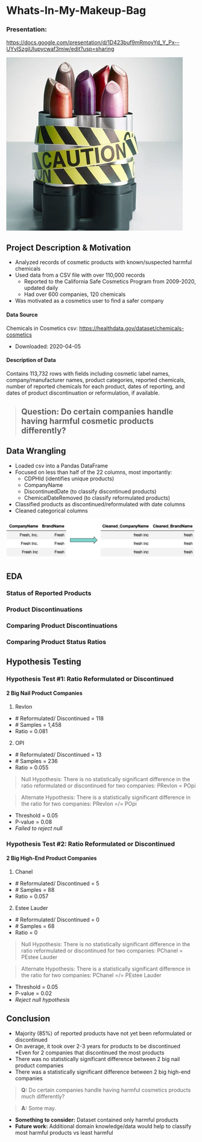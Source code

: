 # Whats-In-My-Makeup-Bag

### Presentation:
https://docs.google.com/presentation/d/1D423buf9mRmoyYd_Y_Px--UYyISzgiUIupycwaf3miw/edit?usp=sharing 

![Dangers-of-Makeup.jpg](https://github.com/chelseanbr/Whats-In-My-Makeup-Bag/blob/eda/images/Dangers-of-Makeup.jpg)

## Project Description & Motivation
* Analyzed records of cosmetic products with known/suspected harmful chemicals
* Used data from a CSV file with over 110,000 records
    * Reported to the California Safe Cosmetics Program from 2009-2020, updated daily
    * Had over 600 companies, 120 chemicals
* Was motivated as a cosmetics user to find a safer company

#### Data Source
Chemicals in Cosmetics csv: https://healthdata.gov/dataset/chemicals-cosmetics
 * Downloaded: 2020-04-05

#### Description of Data 
Contains 113,732 rows with fields including cosmetic label names, company/manufacturer names, product categories, reported chemicals, number of reported chemicals for each product, dates of reporting, and dates of product discontinuation or reformulation, if available.

> ## Question: Do certain companies handle having harmful cosmetic products differently?

## Data Wrangling
* Loaded csv into a Pandas DataFrame
* Focused on less than half of the 22 columns, most importantly:
    * CDPHId (identifies unique products)
    * CompanyName
    * DiscontinuedDate (to classify discontinued products)
    * ChemicalDateRemoved (to classify reformulated products)
* Classified products as discontinued/reformulated with date columns
* Cleaned categorical columns 

![categorical_col_cleaning](https://github.com/chelseanbr/Whats-In-My-Makeup-Bag/blob/eda/images/Screen%20Shot%202020-04-10%20at%201.30.35%20PM.png)

## EDA
### Status of Reported Products

### Product Discontinuations

### Comparing Product Discontinuations

### Comparing Product Status Ratios



## Hypothesis Testing

### Hypothesis Test #1: Ratio Reformulated or Discontinued
#### 2 Big Nail Product Companies
1. Revlon
* \# Reformulated/ Discontinued = 118
* \# Samples = 1,458
* Ratio = 0.081
2. OPI
* \# Reformulated/ Discontinued = 13
* \# Samples = 236
* Ratio = 0.055

> Null Hypothesis: 
There is no statistically significant difference in the ratio reformulated or discontinued for two companies:   PRevlon = POpi

> Alternate Hypothesis: 
There is a statistically significant difference in the ratio for two companies:                                              PRevlon =/= POpi

* Threshold = 0.05
* P-value = 0.08
* *Failed to reject null*

### Hypothesis Test #2: Ratio Reformulated or Discontinued
#### 2 Big High-End Product Companies
1. Chanel
 * \# Reformulated/ Discontinued = 5
 * \# Samples = 88
 * Ratio = 0.057
2. Estee Lauder
* \# Reformulated/ Discontinued = 0
* \# Samples = 68
* Ratio = 0

> Null Hypothesis: 
There is no statistically significant difference in the ratio reformulated or discontinued for two companies:   PChanel = PEstee Lauder

> Alternate Hypothesis: 
There is a statistically significant difference in the ratio for two companies:                                                      PChanel =/= PEstee Lauder

 * Threshold = 0.05
 * P-value = 0.02
 * *Reject null hypothesis*

## Conclusion

* Majority (85%) of reported products have not yet been reformulated or discontinued
* On average, it took over 2-3 years for products to be discontinued
    *Even for 2 companies that discontinued the most products
* There was no statistically significant difference between 2 big nail product companies
* There was a statistically significant difference between 2 big high-end companies

> **Q:** Do certain companies handle having harmful cosmetics products much differently? 

> **A:** Some may.

* **Something to consider:** Dataset contained only harmful products
* **Future work:** Additional domain knowledge/data would help to classify most harmful products vs least harmful
 